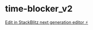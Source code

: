 # time-blocker_v2

[Edit in StackBlitz next generation editor ⚡️](https://stackblitz.com/~/github.com/endlessblink/time-blocker_v2)